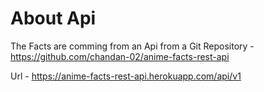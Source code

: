 # About Api

The Facts are comming from an Api from a Git Repository - https://github.com/chandan-02/anime-facts-rest-api

Url - https://anime-facts-rest-api.herokuapp.com/api/v1